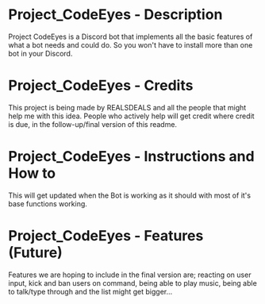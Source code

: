 # Project_CodeEyes - Description
Project CodeEyes is a Discord bot that implements all the basic features of what a bot needs and could do. So you won't have to install more than one bot in your Discord.

# Project_CodeEyes - Credits
This project is being made by REALSDEALS and all the people that might help me with this idea. 
People who actively help will get credit where credit is due, in the follow-up/final version of this readme.

# Project_CodeEyes - Instructions and How to
This will get updated when the Bot is working as it should with most of it's base functions working.

# Project_CodeEyes - Features (Future) 
Features we are hoping to include in the final version are; reacting on user input, kick and ban users on command, being able to play music, being able to talk/type through and the list might get bigger...